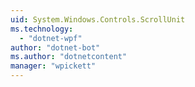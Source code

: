```yaml
---
uid: System.Windows.Controls.ScrollUnit
ms.technology: 
  - "dotnet-wpf"
author: "dotnet-bot"
ms.author: "dotnetcontent"
manager: "wpickett"
---
```

